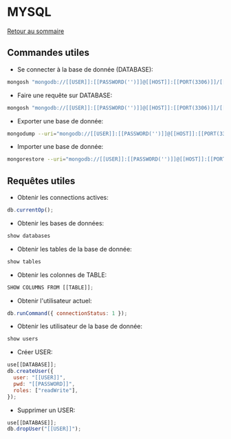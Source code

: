 # MYSQL

[Retour au sommaire](index.md)

## Commandes utiles

- Se connecter à la base de donnée (DATABASE):

```bash
mongosh "mongodb://[[USER]]:[[PASSWORD('')]]@[[HOST]]:[[PORT(3306)]]/[[DATABASE('')]]"
```

- Faire une requête sur DATABASE:

```bash
mongosh "mongodb://[[USER]]:[[PASSWORD('')]]@[[HOST]]:[[PORT(3306)]]/[[DATABASE('')]]" --eval "[[QUERY_JAVASCRIPT]]"
```

- Exporter une base de donnée:

```bash
mongodump --uri="mongodb://[[USER]]:[[PASSWORD('')]]@[[HOST]]:[[PORT(3306)]]/[[DATABASE('')]]" -o [[EXPORT_NAME]].json
```

- Importer une base de donnée:

```bash
mongorestore --uri="mongodb://[[USER]]:[[PASSWORD('')]]@[[HOST]]:[[PORT(3306)]]/[[DATABASE('')]]" [[EXPORT_NAME]].json
```

## Requêtes utiles

- Obtenir les connections actives:

```javascript
db.currentOp();
```

- Obtenir les bases de données:

```javascript
show databases
```

- Obtenir les tables de la base de donnée:

```javascript
show tables
```

- Obtenir les colonnes de TABLE:

```javascript
SHOW COLUMNS FROM [[TABLE]];
```

- Obtenir l'utilisateur actuel:

```javascript
db.runCommand({ connectionStatus: 1 });
```

- Obtenir les utilisateur de la base de donnée:

```javascript
show users
```

- Créer USER:

```javascript
use[[DATABASE]];
db.createUser({
  user: "[[USER]]",
  pwd: "[[PASSWORD]]",
  roles: ["readWrite"],
});
```

- Supprimer un USER:

```javascript
use[[DATABASE]];
db.dropUser("[[USER]]");
```

